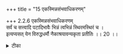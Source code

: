 +++
title = "15 एकस्मिन्नसंभवाधिकरणम्"

+++
2.2.6 एकस्मिन्नसंभवाधिकरणम्  
सर्वं च सत्त्वादि पटादिभावैः भिन्नं त्वभिन्नं स्थिरमस्थिरं च ।  
इत्यप्यसत् येन विरुद्धधर्मौ नैकाश्रयावन्यकृता प्रतीतिः ।। 20 ।।

<details><summary>टीका</summary>

2.2.6 एकस्मिन्नसंभवाधिकरणम् Every obejct in the world can be said to have all features, namely, as existence, non - existence, difference and non - difference, permanence and impermanence, etc.1 This view too is unsound. Difference, non - difference, etc., which are opposed to each other can not exist in one and the same substratum. 2 Notes : 1. Every obejct undergoes transformation and this is technically known as पर्याय Because of this transformative nature every obejct can be said to be different, non - different, etc. 2. Cf: BS. II.ii.33.
</details>

